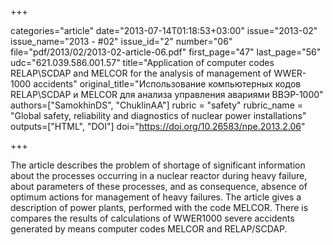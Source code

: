 +++

categories="article"
date="2013-07-14T01:18:53+03:00"
issue="2013-02"
issue_name="2013 - #02"
issue_id="2"
number="06"
file="pdf/2013/02/2013-02-article-06.pdf"
first_page="47"
last_page="56"
udc="621.039.586.001.57"
title="Application of computer codes RELAP\\SCDAP and MELCOR for the analysis of management of WWER-1000 accidents"
original_title="Использование компьютерных кодов RELAP\\SCDAP и MELCOR для анализа управления авариями ВВЭР-1000"
authors=["SamokhinDS", "ChuklinAA"]
rubric = "safety"
rubric_name = "Global safety, reliability and diagnostics of nuclear power installations"
outputs=["HTML", "DOI"]
doi="https://doi.org/10.26583/npe.2013.2.06"

+++

The article describes the problem of shortage of significant information about the processes occurring in a nuclear reactor during heavy failure, about parameters of these processes, and as consequence, absence of optimum actions for management of heavy failures. The article gives a description of power plants, performed with the code MELCOR. There is compares the results of calculations of WWER1000 severe accidents generated by means computer codes MELCOR and RELAP/SCDAP.